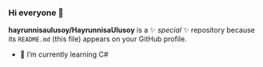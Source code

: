### Hi everyone 👋

**hayrunnisaulusoy/HayrunnisaUlusoy** is a ✨ _special_ ✨ repository because its `README.md` (this file) appears on your GitHub profile.



- 🌱 I’m currently learning C#

